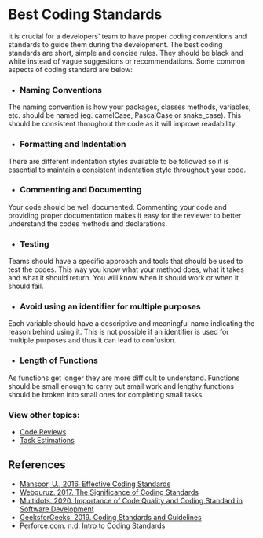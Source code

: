 # Best Coding Standards

It is crucial for a developers’ team to have proper coding conventions and standards to guide them during the development. The best coding standards are short, simple and concise rules. They should be black and white instead of vague suggestions or recommendations. Some common aspects of coding standard are below:

- ### Naming Conventions

The naming convention is how your packages, classes methods, variables, etc. should be named (eg. camelCase, PascalCase or snake_case). This should be consistent throughout the code as it will improve readability.

- ### Formatting and Indentation

There are different indentation styles available to be followed so it is essential to maintain a consistent indentation style throughout your code.

- ### Commenting and Documenting

Your code should be well documented. Commenting your code and providing proper documentation makes it easy for the reviewer to better understand the codes methods and declarations.

- ### Testing

Teams should have a specific approach and tools that should be used to test the codes. This way you know what your method does, what it takes and what it should return. You will know when it should work or when it should fail.


- ###	Avoid using an identifier for multiple purposes
Each variable should have a descriptive and meaningful name indicating the reason behind using it. This is not possible if an identifier is used for multiple purposes and thus it can lead to confusion.

- ###	Length of Functions 
As functions get longer they are more difficult to understand. Functions should be small enough to carry out small work and lengthy functions should be broken into small ones for completing small tasks.

### View other topics: 
* [Code Reviews](../CodeReview/code-review-content.md)
* [Task Estimations](../TaskEstimation/TaskEstimation.md)

## References
- [Mansoor, U., 2016. Effective Coding Standards](https://codeahoy.com/2016/05/22/effective-coding-standards)
- [Webguruz. 2017. The Significance of Coding Standards](https://webguruz.in/the-significance-of-coding-standards-2)
- [Multidots. 2020. Importance of Code Quality and Coding Standard in Software Development](https://www.multidots.com/importance-of-code-quality-and-coding-standard-in-software-development/#:~:text=Coding%20standards%20help%20in%20the,and%20thereby%20reduce%20the%20errors.&text=If%20the%20coding%20standards%20are%20followed%2C%20the%20code%20is%20consistent,at%20any%20point%20in%20time)
- [GeeksforGeeks. 2019. Coding Standards and Guidelines](https://www.geeksforgeeks.org/coding-standards-and-guidelines)
- [Perforce.com. n.d. Intro to Coding Standards](https://www.perforce.com/resources/qac/coding-standards)
